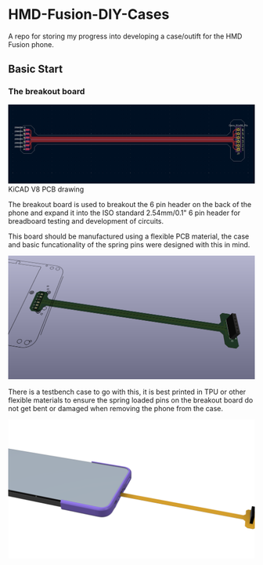 # HMD-Fusion-DIY-Cases
A repo for storing my progress into developing a case/outift for the HMD Fusion phone. 

## Basic Start
### The breakout board

![image](./Development/Breakout-Flex-PCB-Testing-Stand/Screenshot%202025-06-10%20121214.png "KiCAD V8 PCB drawing") 
KiCAD V8 PCB drawing

The breakout board is used to breakout the 6 pin header on the back of the phone and expand it into the ISO standard 2.54mm/0.1" 6 pin header for breadboard testing and development of circuits. 

This board should be manufactured using a flexible PCB material, the case and basic funcationality of the spring pins were designed with this in mind. 

![image](./Development/Breakout-Flex-PCB-Testing-Stand/Screenshot%202025-06-10%20121229.png "KiCAD 3D Model Drawing")

There is a testbench case to go with this, it is best printed in TPU or other flexible materials to ensure the spring loaded pins on the breakout board do not get bent or damaged when removing the phone from the case. 

![image](./Development/Breakout%20Test%20Bench%20Case/HMD%20Fusion%20Tests%20v26.png "Testbench Case V1R1")
